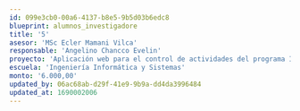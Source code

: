 ```yaml
---
id: 099e3cb0-00a6-4137-b8e5-9b5d03b6edc8
blueprint: alumnos_investigadore
title: '5'
asesor: 'MSc Ecler Mamani Vilca'
responsable: 'Angelino Chancco Evelin'
proyecto: 'Aplicación web para el control de actividades del programa ISCAL de Electro Sur Este Apurímac 2017'
escuela: 'Ingeniería Informática y Sistemas'
monto: '6.000,00'
updated_by: 06ac68ab-d29f-41e9-9b9a-dd4da3996484
updated_at: 1690002006
---
```


